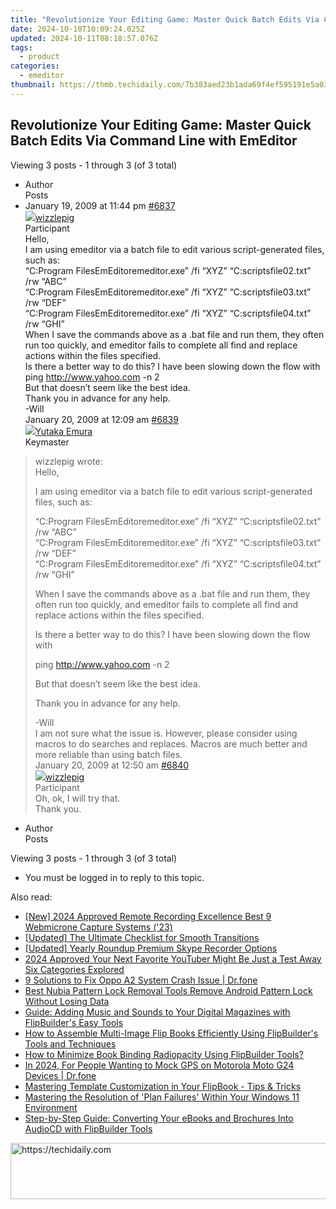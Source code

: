 ```yaml
---
title: "Revolutionize Your Editing Game: Master Quick Batch Edits Via Command Line with EmEditor"
date: 2024-10-10T10:09:24.025Z
updated: 2024-10-11T08:18:57.076Z
tags:
  - product
categories:
  - emeditor
thumbnail: https://thmb.techidaily.com/7b383aed23b1ada69f4ef595191e5a033238c1b3df9ba6a1aa455dbcac03eedf.jpg
---
```


## Revolutionize Your Editing Game: Master Quick Batch Edits Via Command Line with EmEditor

Viewing 3 posts - 1 through 3 (of 3 total)

* Author  
Posts
* January 19, 2009 at 11:44 pm [#6837](https://tools.techidaily.com/emeditor/products/)  
[![](https://secure.gravatar.com/avatar/894d701b003089e2e89657b7a407d351?s=80&d=identicon&r=g)wizzlepig](https://www.emeditor.com/forums/users/wizzle/ "View wizzlepig's profile")  
Participant  
Hello,  
 I am using emeditor via a batch file to edit various script-generated files, such as:  
 “C:Program FilesEmEditoremeditor.exe” /fi “XYZ” “C:scriptsfile02.txt” /rw “ABC”  
 “C:Program FilesEmEditoremeditor.exe” /fi “XYZ” “C:scriptsfile03.txt” /rw “DEF”  
 “C:Program FilesEmEditoremeditor.exe” /fi “XYZ” “C:scriptsfile04.txt” /rw “GHI”  
 When I save the commands above as a .bat file and run them, they often run too quickly, and emeditor fails to complete all find and replace actions within the files specified.  
 Is there a better way to do this? I have been slowing down the flow with  
 ping <http://www.yahoo.com> \-n 2  
 But that doesn’t seem like the best idea.  
 Thank you in advance for any help.  
 \-Will  
January 20, 2009 at 12:09 am [#6839](https://tools.techidaily.com/emeditor/products/)  
[![](https://secure.gravatar.com/avatar/a0a6377144ed3636f985d87303f65ed2?s=80&d=identicon&r=g)Yutaka Emura](https://www.emeditor.com/forums/users/yemura/ "View Yutaka Emura's profile")  
Keymaster  
> wizzlepig wrote:  
> Hello,  
>  
> I am using emeditor via a batch file to edit various script-generated files, such as:  
>  
> “C:Program FilesEmEditoremeditor.exe” /fi “XYZ” “C:scriptsfile02.txt” /rw “ABC”  
> “C:Program FilesEmEditoremeditor.exe” /fi “XYZ” “C:scriptsfile03.txt” /rw “DEF”  
> “C:Program FilesEmEditoremeditor.exe” /fi “XYZ” “C:scriptsfile04.txt” /rw “GHI”  
>  
> When I save the commands above as a .bat file and run them, they often run too quickly, and emeditor fails to complete all find and replace actions within the files specified.  
>  
> Is there a better way to do this? I have been slowing down the flow with  
>  
> ping <http://www.yahoo.com> \-n 2  
>  
> But that doesn’t seem like the best idea.  
>  
> Thank you in advance for any help.  
>  
> \-Will  
 I am not sure what the issue is. However, please consider using macros to do searches and replaces. Macros are much better and more reliable than using batch files.  
January 20, 2009 at 12:50 am [#6840](https://tools.techidaily.com/emeditor/products/)  
[![](https://secure.gravatar.com/avatar/894d701b003089e2e89657b7a407d351?s=80&d=identicon&r=g)wizzlepig](https://www.emeditor.com/forums/users/wizzle/ "View wizzlepig's profile")  
Participant  
Oh, ok, I will try that.  
 Thank you.
* Author  
Posts

Viewing 3 posts - 1 through 3 (of 3 total)

* You must be logged in to reply to this topic.

<ins class="adsbygoogle"
     style="display:block"
     data-ad-format="autorelaxed"
     data-ad-client="ca-pub-7571918770474297"
     data-ad-slot="1223367746"></ins>

<ins class="adsbygoogle"
     style="display:block"
     data-ad-client="ca-pub-7571918770474297"
     data-ad-slot="8358498916"
     data-ad-format="auto"
     data-full-width-responsive="true"></ins>

<span class="atpl-alsoreadstyle">Also read:</span>
<div><ul>
<li><a href="https://remote-screen-capture.techidaily.com/new-2024-approved-remote-recording-excellence-best-9-webmicrone-capture-systems-23/"><u>[New] 2024 Approved Remote Recording Excellence Best 9 Webmicrone Capture Systems ('23)</u></a></li>
<li><a href="https://fox-info.techidaily.com/updated-the-ultimate-checklist-for-smooth-transitions/"><u>[Updated] The Ultimate Checklist for Smooth Transitions</u></a></li>
<li><a href="https://screen-recording.techidaily.com/updated-yearly-roundup-premium-skype-recorder-options/"><u>[Updated] Yearly Roundup Premium Skype Recorder Options</u></a></li>
<li><a href="https://facebook-video-footage.techidaily.com/2024-approved-your-next-favorite-youtuber-might-be-just-a-test-away-six-categories-explored/"><u>2024 Approved Your Next Favorite YouTuber Might Be Just a Test Away Six Categories Explored</u></a></li>
<li><a href="https://howto.techidaily.com/9-solutions-to-fix-oppo-a2-system-crash-issue-drfone-by-drfone-fix-android-problems-fix-android-problems/"><u>9 Solutions to Fix Oppo A2 System Crash Issue | Dr.fone</u></a></li>
<li><a href="https://easy-unlock-android.techidaily.com/best-nubia-pattern-lock-removal-tools-remove-android-pattern-lock-without-losing-data-by-drfone-android/"><u>Best Nubia Pattern Lock Removal Tools Remove Android Pattern Lock Without Losing Data</u></a></li>
<li><a href="https://win-alternatives.techidaily.com/guide-adding-music-and-sounds-to-your-digital-magazines-with-flipbuilders-easy-tools/"><u>Guide: Adding Music and Sounds to Your Digital Magazines with FlipBuilder's Easy Tools</u></a></li>
<li><a href="https://win-alternatives.techidaily.com/how-to-assemble-multi-image-flip-books-efficiently-using-flipbuilders-tools-and-techniques/"><u>How to Assemble Multi-Image Flip Books Efficiently Using FlipBuilder's Tools and Techniques</u></a></li>
<li><a href="https://win-alternatives.techidaily.com/how-to-minimize-book-binding-radiopacity-using-flipbuilder-tools/"><u>How to Minimize Book Binding Radiopacity Using FlipBuilder Tools?</u></a></li>
<li><a href="https://android-location.techidaily.com/in-2024-for-people-wanting-to-mock-gps-on-motorola-moto-g24-devices-drfone-by-drfone-virtual/"><u>In 2024, For People Wanting to Mock GPS on Motorola Moto G24 Devices | Dr.fone</u></a></li>
<li><a href="https://win-alternatives.techidaily.com/mastering-template-customization-in-your-flipbook-tips-and-tricks/"><u>Mastering Template Customization in Your FlipBook - Tips & Tricks</u></a></li>
<li><a href="https://win-forum.techidaily.com/mastering-the-resolution-of-plan-failures-within-your-windows-11-environment/"><u>Mastering the Resolution of 'Plan Failures' Within Your Windows 11 Environment</u></a></li>
<li><a href="https://win-alternatives.techidaily.com/step-by-step-guide-converting-your-ebooks-and-brochures-into-audiocd-with-flipbuilder-tools/"><u>Step-by-Step Guide: Converting Your eBooks and Brochures Into AudioCD with FlipBuilder Tools</u></a></li>
</ul></div>

<!-- affiliate ads begin -->
<a href="https://unicoeye.pxf.io/c/5597632/2134239/18498" target="_top" id="2134239">
  <img src="//a.impactradius-go.com/display-ad/18498-2134239" border="0" alt="https://techidaily.com" width="721" height="90"/>
</a>
<img height="0" width="0" src="https://unicoeye.pxf.io/i/5597632/2134239/18498" style="position:absolute;visibility:hidden;" border="0" />
<!-- affiliate ads end -->

